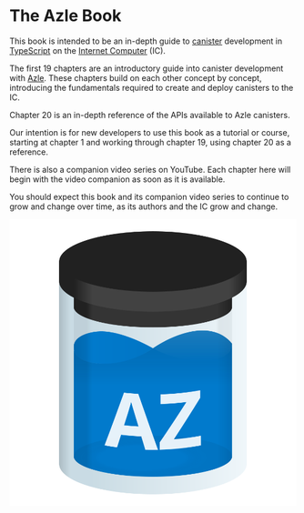 # The Azle Book

This book is intended to be an in-depth guide to [canister](https://internetcomputer.org/docs/current/concepts/canisters-code) development in [TypeScript](https://www.typescriptlang.org/) on the [Internet Computer](https://internetcomputer.org/) (IC).

The first 19 chapters are an introductory guide into canister development with [Azle](./azle.md). These chapters build on each other concept by concept, introducing the fundamentals required to create and deploy canisters to the IC.

Chapter 20 is an in-depth reference of the APIs available to Azle canisters.

Our intention is for new developers to use this book as a tutorial or course, starting at chapter 1 and working through chapter 19, using chapter 20 as a reference.

There is also a companion video series on YouTube. Each chapter here will begin with the video companion as soon as it is available.

You should expect this book and its companion video series to continue to grow and change over time, as its authors and the IC grow and change.

![Azle Logo](https://github.com/demergent-labs/azle/blob/main/logo/logo.svg)
